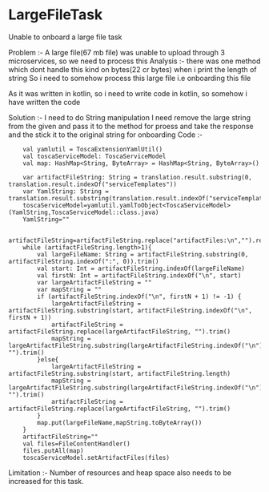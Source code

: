 # LargeFileTask
Unable to onboard a large file task

Problem :- A large file(67 mb file) was unable to upload through 3 microservices, so we need to process this
Analysis :- there was one method which dont handle this kind on bytes(22 cr bytes) when i print the length of string
So i need to somehow process this large file i.e onboarding this file

As it was written in kotlin, so i need to write code in kotlin, so somehow i have written the code

Solution :- I need to do String manipulation
I need remove the large string from the given and pass it to the method for proess and take the response and the stick it to the original string for onboarding
Code :- 
        
        val yamlutil = ToscaExtensionYamlUtil()
        val toscaServiceModel: ToscaServiceModel
        val map: HashMap<String, ByteArray> = HashMap<String, ByteArray>()
      
        var artifactFileString: String = translation.result.substring(0, translation.result.indexOf("serviceTemplates"))
        var YamlString: String = translation.result.substring(translation.result.indexOf("serviceTemplates"))
        toscaServiceModel=yamlutil.yamlToObject<ToscaServiceModel>(YamlString,ToscaServiceModel::class.java)
        YamlString=""

        artifactFileString=artifactFileString.replace("artifactFiles:\n","").replace("files:\n","")
        while (artifactFileString.length>1){
            val largeFileName: String = artifactFileString.substring(0, artifactFileString.indexOf(":", 0)).trim()
            val start: Int = artifactFileString.indexOf(largeFileName)
            val firstN: Int = artifactFileString.indexOf("\n", start)
            var largeArtifactFileString = ""
            var mapString = ""
            if (artifactFileString.indexOf("\n", firstN + 1) != -1) {
                largeArtifactFileString = artifactFileString.substring(start, artifactFileString.indexOf("\n", firstN + 1))
                artifactFileString = artifactFileString.replace(largeArtifactFileString, "").trim()
                mapString = largeArtifactFileString.substring(largeArtifactFileString.indexOf("\n")).replace("\n", "").trim()
            }else{
                largeArtifactFileString = artifactFileString.substring(start, artifactFileString.length)
                mapString = largeArtifactFileString.substring(largeArtifactFileString.indexOf("\n")).replace("\n", "").trim()
                artifactFileString = artifactFileString.replace(largeArtifactFileString, "").trim()
            }
            map.put(largeFileName,mapString.toByteArray())
        }
        artifactFileString=""
        val files=FileContentHandler()
        files.putAll(map)
        toscaServiceModel.setArtifactFiles(files)


Limitation :- Number of resources and heap space also needs to be increased for this task. 
